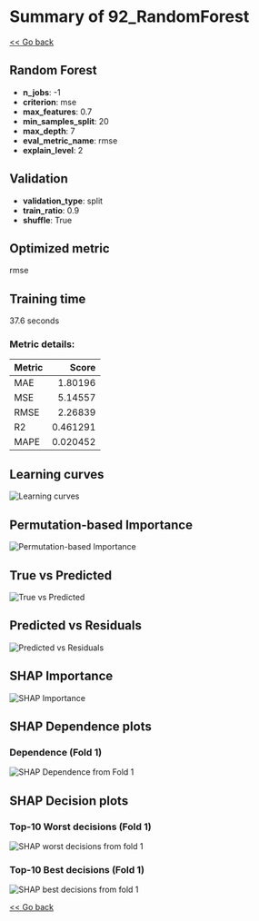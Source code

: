 # Summary of 92_RandomForest

[<< Go back](../README.md)


## Random Forest
- **n_jobs**: -1
- **criterion**: mse
- **max_features**: 0.7
- **min_samples_split**: 20
- **max_depth**: 7
- **eval_metric_name**: rmse
- **explain_level**: 2

## Validation
 - **validation_type**: split
 - **train_ratio**: 0.9
 - **shuffle**: True

## Optimized metric
rmse

## Training time

37.6 seconds

### Metric details:
| Metric   |    Score |
|:---------|---------:|
| MAE      | 1.80196  |
| MSE      | 5.14557  |
| RMSE     | 2.26839  |
| R2       | 0.461291 |
| MAPE     | 0.020452 |



## Learning curves
![Learning curves](learning_curves.png)

## Permutation-based Importance
![Permutation-based Importance](permutation_importance.png)
## True vs Predicted

![True vs Predicted](true_vs_predicted.png)


## Predicted vs Residuals

![Predicted vs Residuals](predicted_vs_residuals.png)



## SHAP Importance
![SHAP Importance](shap_importance.png)

## SHAP Dependence plots

### Dependence (Fold 1)
![SHAP Dependence from Fold 1](learner_fold_0_shap_dependence.png)

## SHAP Decision plots

### Top-10 Worst decisions (Fold 1)
![SHAP worst decisions from fold 1](learner_fold_0_shap_worst_decisions.png)
### Top-10 Best decisions (Fold 1)
![SHAP best decisions from fold 1](learner_fold_0_shap_best_decisions.png)

[<< Go back](../README.md)
